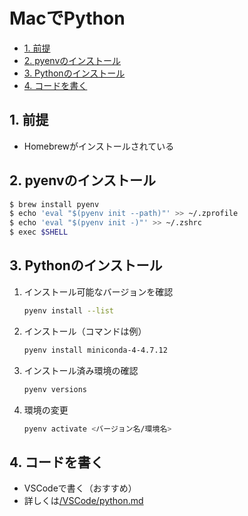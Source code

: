 # MacでPython

- [1. 前提](#1-前提)
- [2. pyenvのインストール](#2-pyenvのインストール)
- [3. Pythonのインストール](#3-pythonのインストール)
- [4. コードを書く](#4-コードを書く)

## 1. 前提
- Homebrewがインストールされている

## 2. pyenvのインストール
```zsh
$ brew install pyenv
$ echo 'eval "$(pyenv init --path)"' >> ~/.zprofile
$ echo 'eval "$(pyenv init -)"' >> ~/.zshrc
$ exec $SHELL
```

## 3. Pythonのインストール
1. インストール可能なバージョンを確認  
    ```zsh
    pyenv install --list
    ```
2. インストール（コマンドは例）  
    ```zsh
    pyenv install miniconda-4-4.7.12
    ```
3. インストール済み環境の確認  
    ```zsh
    pyenv versions
    ```
4. 環境の変更
    ```zsh
    pyenv activate <バージョン名/環境名>
    ```

## 4. コードを書く
- VSCodeで書く（おすすめ）
- 詳しくは[/VSCode/python.md](/VSCode/python.md)